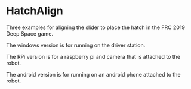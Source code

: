 # HatchAlign
Three examples for aligning the slider to place the hatch in the FRC 2019 Deep Space game.

The windows version is for running on the driver station. 

The RPi version is for a raspberry pi and camera that is attached to the robot.

The android version is for running on an android phone attached to the robot.
